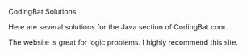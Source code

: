 CodingBat Solutions

Here are several solutions for the Java section of CodingBat.com.

The website is great for logic problems. I highly recommend this site.
